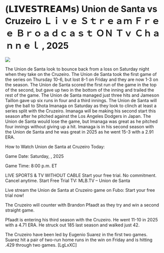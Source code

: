 # (𝗟𝗜𝗩𝗘𝗦𝗧𝗥𝗘𝗔𝗠𝘀) Union de Santa vs Cruzeiro Ｌｉｖｅ Ｓｔｒｅａｍ Ｆｒｅｅ Ｂｒｏａｄｃａｓｔ ＯＮ Ｔｖ Ｃｈａｎｎｅｌ , 2025  
  
  
[![](https://i.imgur.com/qSNzIqt.png)](https://movie.rssnews.media/bGglqufL.php)  
  
The Union de Santa look to bounce back from a loss on Saturday night when they take on the Cruzeiro. The Union de Santa took the first game of the series on Thursday 10-6, but lost 8-1 on Friday and they are now 1-3 on the season. The Union de Santa scored the first run of the game in the top of the second, but gave up two in the bottom of the inning and trailed the rest of the game. The Union de Santa managed just three hits and Jameson Taillon gave up six runs in four and a third innings. The Union de Santa will give the ball to Shota Imanaga on Saturday as they look to clinch at least a series split with the Cruzeiro. Imanaga will be making his second start this season after he pitched against the Los Angeles Dodgers in Japan. The Union de Santa would lose the game, but Imanaga was great as he pitched four innings without giving up a hit. Imanaga is in his second season with the Union de Santa and he was great in 2025 as he went 15-3 with a 2.91 ERA.

How to Watch Union de Santa at Cruzeiro Today:

Game Date: Saturday, , 2025

Game Time: 8:00 p.m. ET

LIVE SPORTS & TV WITHOUT CABLE
Start your free trial. No commitment. Cancel anytime.
Start Free Trial
TV: MLB.TV – Union de Santa

Live stream the Union de Santa at Cruzeiro game on Fubo: Start your free trial now!

The Cruzeiro will counter with Brandon Pfaadt as they try and win a second straight game.

Pfaadt is entering his third season with the Cruzeiro. He went 11-10 in 2025 with a 4.71 ERA. He struck out 185 last season and walked just 42.

The Cruzeiro have been led by Eugenio Suarez in the first two games. Suarez hit a pair of two-run home runs in the win on Friday and is hitting .429 through two games. [LgLxXC]